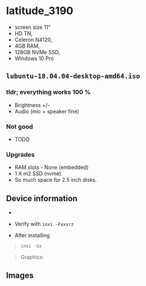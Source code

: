 # latitude_3190


- screen size 11" 
- HD TN, 
- Celeron N4120, 
- 4GB RAM, 
- 128GB NVMe SSD, 
- Windows 10 Pro

##  ```lubuntu-18.04.04-desktop-amd64.iso``` 

### tldr; everything works 100 %

- Brightness +/-
- Audio (mic + speaker fine)


### Not good

- TODO

### Upgrades

- RAM slots - None (embedded)
- 1 X m2 SSD (nvme) 
- So much space for 2.5 inch disks. 


## Device information

- 
- Verify with ```inxi -Fxxxrz```



- After installing 

> ```inxi -Gx```

>  Graphics:
  


## Images



